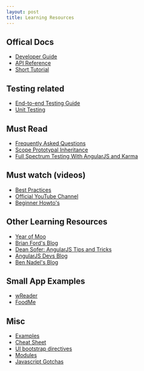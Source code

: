 ```yaml
---
layout: post
title: Learning Resources
---
```

        
## Offical Docs
* [Developer Guide][1]
* [API Reference][2]
* [Short Tutorial][3]

## Testing related
* [End-to-end Testing Guide][4]
* [Unit Testing][5]

## Must Read
* [Frequently Asked Questions][6]
* [Scope Prototypal Inheritance][7]
* [Full Spectrum Testing With AngularJS and Karma][8]
          
## Must watch (videos)
* [Best Practices][9]
* [Official YouTube Channel][10]
* [Beginner Howto's][11]

## Other Learning Resources
* [Year of Moo][12]
* [Brian Ford's Blog][13]
* [Dean Sofer: AngularJS Tips and Tricks][14]
* [AngularJS Devs Blog][15]
* [Ben Nadel's Blog][16]

## Small App Examples
* [wReader][17]
* [FoodMe][18]

## Misc
* [Examples][19]
* [Cheat Sheet][20]
* [UI bootstrap directives][21]
* [Modules][22]
* [Javascript Gotchas][23]

[1]: http://docs.angularjs.org/guide "Developer Guide"
[2]: http://docs.angularjs.org/api/ "API Reference"
[3]: http://docs.angularjs.org/tutorial
[4]: http://docs.angularjs.org/guide/devguide.e2e-testing "End-to-end Testing Guide"
[5]: http://docs.angularjs.org/guide/devguide.unit-testing "Unit Testing"
[6]: http://docs.angularjs.org/misc/faq "Frequently Asked Questions"
[7]: https://github.com/angular/angular.js/wiki/The-Nuances-of-Scope-Prototypal-Inheritance "Scope Proptotypal Inheritance"
[8]: http://www.yearofmoo.com/2013/01/full-spectrum-testing-with-angularjs-and-karma.html "Full Spectrum Testing With AngularJS and Karma"
[9]: http://www.youtube.com/watch?v=ZhfUv0spHCY "Best Practices"
[10]: http://www.youtube.com/user/angularjs "Official YouTube Channel"
[11]: http://www.egghead.io "Beginner Howto's"
[12]: http://www.yearofmoo.com "Year of Moo"
[13]: http://briantford.com/blog "Brian Ford's Blog"
[14]: http://deansofer.com/posts/view/14/AngularJs-Tips-and-Tricks-UPDATED "Dean Sofer: AngularJS Tips and Tricks"
[15]: http://blog.angularjs.org "AngularJS Devs Blog"
[16]: http://www.bennadel.com "Ben Nadel's Blog"
[17]: https://github.com/GoogleChrome/wReader-app "wReader"
[18]: http://blog.angularjs.org/2012/11/angularjs-example-applications.html "FoodMe"
[19]: https://github.com/angular/angular.js/wiki/JsFiddle-Examples "Examples"
[20]: http://www.cheatography.com/proloser/cheat-sheets/angularjs "Cheat Sheet"
[21]: http://angular-ui.github.com "UI bootstrap directives"
[22]: http://ngmodules.org "Modules"
[23]: http://bonsaiden.github.io/JavaScript-Garden/ "Javascript Gotchas"